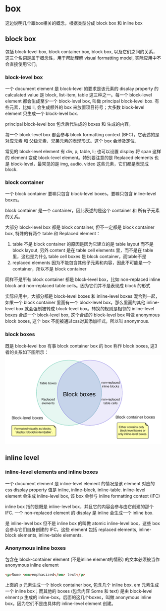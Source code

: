 box
=================================

这边说明几个跟box相关的概念，根据类型分成 block box 和 inline box

## block box

包括 block-level box, block container box, block box, 以及它们之间的关系，这三个名词是属于概念性，用于帮助理解 visual formatting model, 实际应用中不会直接使用它们。

### block-level box

一个 document element 是 block-level 的要求是该元素的 display property 的 calculated value 是 block, list-item, table 这三种之一。每一个 block-level element 都会生成至少一个 block-level box, 叫做
principal block-level box. 有些元素，比如 li, 会生成额外的 box 来放置项目符号；大多数 block-level element 只生成一个 block-level box.

principal block-level box 包含后代生成的 boxes 和 生成的内容。

每一个 block-level box 都会参与 block formatting context (BFC)，它表述的是对应元素 和 父级元素、兄弟元素的表现形式。这个 box 会涉及定位.

常见的 block-level element 有 div, p, table, li; 也可以设置 display 将 span 这样的 element 变成 block-level element。特别要注意的是 Replaced elements 也是 block-level，最常见的是 img, audio. video
这些元素，它们都是表现成 block.

### block container

一个 block container 要嘛只包含 block-level boxes，要嘛只包含 inline-level boxes。

block container 是一个 container，因此表述的是这个 container 和 所有子元素的关系。

大部分 block-level box 都是 block container, 但不一定都是 block container box, 特殊的有两个 table 和 Replaced element：

1. table 不是 block container 的原因是因为它建立的是 table layout 而不是 block layout, 另外 content 是在 table cell elements 里，而不是在 table 里，这也是为什么 table cell boxes 是 block container，而table不是
1. replaced elements 因为不能包含其他子元素和内容，因此不可能是一个container，所以不是 block container

同样不是所有 block container 都是 block-level box，比如 non-replaced inline block and non-replaced table cells。因为它们并不是表现成 block 的形式

实际应用中，大部分都是 block-level boxes 和 inline-level boxes 混合到一起，如果一个 block container 里面有一个 block-level box，那么里面的其他 inline-level box 就会强制被转成 block-level box。转换的规则是相邻的
inline-level boxes 合成一个 block-level box, 这个合成的 block-level box 叫做 anonymous block boxes, 这个 box 不能被通过css对其添加样式，所以叫 anonymous.

### block boxes

既是 block-level box 有事 block container box 的 box 称作 block boxes, 这3者的关系如下图所示：![Block *box的关系](./block.png)

## inline level

### inline-level elements and inline boxes

一个 document element 是 inline-level element 的情况是该 element 对应的 css display property 值是 inline, inline-block, inline-table. inline-level element 会生成 inline-level box, 该 box 会参与 inline formatting
context (IFC)

inline box 指的是既是 inline-level box，并且它的内容会参与由它创建的那个IFC. 一个 non-replaced element 的 display 是 inline 会生成一个 inline box.

是 inline-level box 但不是 inline box 的叫做 atomic inline-level box，这些 box 会参与它们自身创建的 IFC，这些 element 包括 replaced elements, inline-block elements, inline-table elements.

### Anonymous inline boxes

包含在 block-container element (不是inline element的情形) 的文本必须被当作 anonymous inline element

```html
<p>Some <em>emphasized</em> text</p>
```

上面的 p 元素生成一个 block container box, 包含几个 inline box. em 元素生成一个 inline  box；而其他的 boxes (包含内容 Some 和 text) 是由 block-level elment p 生成的 inline-box。后面的这几个boxes，叫做 anonymous inline box，因为它们不是由具体的 inline-level element 创建。